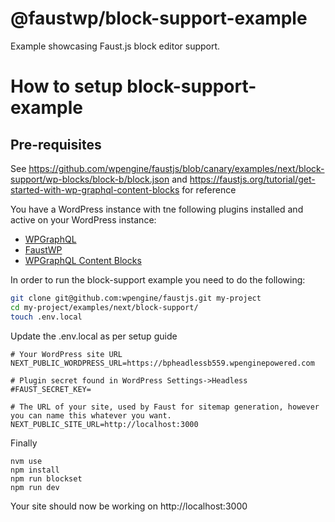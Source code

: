 # @faustwp/block-support-example

Example showcasing Faust.js block editor support.


# How to setup block-support-example

## Pre-requisites

See <https://github.com/wpengine/faustjs/blob/canary/examples/next/block-support/wp-blocks/block-b/block.json> and <https://faustjs.org/tutorial/get-started-with-wp-graphql-content-blocks> for reference

You have a WordPress instance with tne following plugins installed and active on your WordPress instance:

-  [WPGraphQL](https://github.com/wp-graphql/wp-graphql)
- [FaustWP](https://github.com/wpengine/faustjs/tree/canary/plugins/faustwp)
- [WPGraphQL Content Blocks](https://github.com/wpengine/wp-graphql-content-blocks)


In order to run the block-support example you need to do the following:


```bash
git clone git@github.com:wpengine/faustjs.git my-project
cd my-project/examples/next/block-support/
touch .env.local
```

Update the .env.local as per setup guide

```.env.local
# Your WordPress site URL
NEXT_PUBLIC_WORDPRESS_URL=https://bpheadlessb559.wpenginepowered.com

# Plugin secret found in WordPress Settings->Headless
#FAUST_SECRET_KEY=

# The URL of your site, used by Faust for sitemap generation, however you can name this whatever you want.
NEXT_PUBLIC_SITE_URL=http://localhost:3000

```

Finally
```
nvm use
npm install
npm run blockset
npm run dev
```

Your site should now be working on http://localhost:3000
